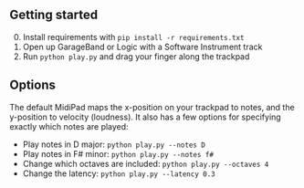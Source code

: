 
## Getting started

0. Install requirements with `pip install -r requirements.txt`
1. Open up GarageBand or Logic with a Software Instrument track
2. Run `python play.py` and drag your finger along the trackpad

## Options

The default MidiPad maps the x-position on your trackpad to notes, and the y-position to velocity (loudness). It also has a few options for specifying exactly which notes are played:

- Play notes in D major: `python play.py --notes D`
- Play notes in F# minor: `python play.py --notes f#`
- Change which octaves are included: `python play.py --octaves 4`
- Change the latency: `python play.py --latency 0.3`
